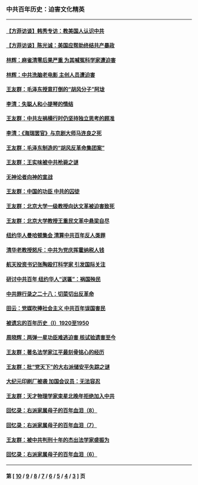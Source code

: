 ### 中共百年历史：迫害文化精英
---
#### [【方菲访谈】韩秀专访：教美国人认识中共](../../pages/nf1176111/n13821310.md?01140430) 
#### [【方菲访谈】陈光诚：美国应帮助终结共产暴政](../../pages/nf1176111/n13759521.md?01140430) 
#### [林辉：麻雀清零后果严重 为其喊冤科学家遭迫害](../../pages/nf1176111/n13746900.md?01140430) 
#### [林辉：中共洗脑老电影 主创人员遭迫害](../../pages/nf1176111/n13699437.md?01140430) 
#### [王友群：毛泽东授意打倒的“胡风分子”阿垅](../../pages/nf1176111/n13592541.md?01140430) 
#### [李清：失聪人和小提琴的情结](../../pages/nf1176111/n13459280.md?01140430) 
#### [王友群：中共左祸横行时仍坚持独立思考的顾准](../../pages/nf1176111/n13444722.md?01140430) 
#### [李清：《海瑞罢官》与京剧大师马连良之死](../../pages/nf1176111/n13412316.md?01140430) 
#### [王友群：毛泽东制造的“胡风反革命集团案”](../../pages/nf1176111/n13324909.md?01140430) 
#### [王友群：王实味被中共枪毙之谜](../../pages/nf1176111/n13307502.md?01140430) 
#### [无神论者向神的宣战](../../pages/nf1176111/n13281535.md?01140430) 
#### [王友群：中国的功臣 中共的囚徒](../../pages/nf1176111/n13291790.md?01140430) 
#### [王友群：北京大学一级教授向达文革被迫害致死](../../pages/nf1176111/n13150966.md?01140430) 
#### [王友群：北京大学教授王重民文革中悬梁自尽](../../pages/nf1176111/n13084645.md?01140430) 
#### [纽约华人曼哈顿集会 清算中共百年反人类罪](../../pages/nf1176111/n13084157.md?01140430) 
#### [清华老教授怒斥：中共为党庆挥霍纳税人钱](../../pages/nf1176111/n13071430.md?01140430) 
#### [航天投资书记张陶殴打科学家 引发国际关注](../../pages/nf1176111/n13069132.md?01140430) 
#### [研讨中共百年 纽约华人“送匾”：祸国殃民](../../pages/nf1176111/n13057367.md?01140430) 
#### [中共罪行录之二十八：切菜切出反革命](../../pages/nf1176111/n13030600.md?01140430) 
#### [田云：党媒吹捧社会主义 中共百年误国害民](../../pages/nf1176111/n13006682.md?01140430) 
#### [被遗忘的百年历史（I）1920至1950](../../pages/nf1176111/n12986411.md?01140430) 
#### [周晓辉：两弹一星功臣难逃迫害 核试验遗害至今](../../pages/nf1176111/n12974997.md?01140430) 
#### [王友群：著名法学家江平最刻骨铭心的经历](../../pages/nf1176111/n12970787.md?01140430) 
#### [王友群：批“党天下”的大右派储安平失踪之谜](../../pages/nf1176111/n12954229.md?01140430) 
#### [大纪元印刷厂被袭 加国会议员：无法容忍](../../pages/nf1176111/n12883028.md?01140430) 
#### [王友群：天才物理学家束星北晚年拒绝加入中共](../../pages/nf1176111/n12792913.md?01140430) 
#### [回忆录：右派家属母子的百年血泪（8）](../../pages/nf1176111/n12706196.md?01140430) 
#### [回忆录：右派家属母子的百年血泪（7）](../../pages/nf1176111/n12706191.md?01140430) 
#### [王友群：被中共判刑十年的杰出法学家盛振为](../../pages/nf1176111/n12706141.md?01140430) 
#### [回忆录：右派家属母子的百年血泪（6）](../../pages/nf1176111/n12698863.md?01140430) 

---
#### 第 [ [10](./10.md?01140430) / [9](./9.md?01140430) / [8](./8.md?01140430) / [7](./7.md?01140430) / [6](./6.md?01140430) / [5](./5.md?01140430) / [4](./4.md?01140430) / [3](./3.md?01140430) ] 页
